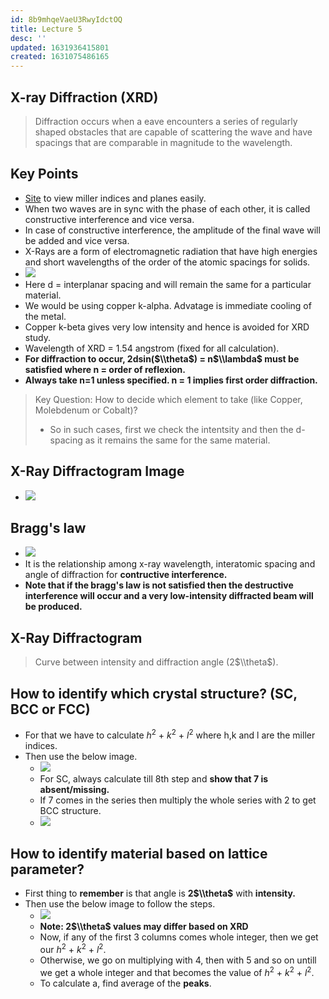 ```yaml
---
id: 8b9mhqeVaeU3RwyIdctOQ
title: Lecture 5
desc: ''
updated: 1631936415801
created: 1631075486165
---
```


## X-ray Diffraction (XRD)

> Diffraction occurs when a eave encounters a series of regularly shaped obstacles that are capable of scattering the wave and have spacings that are comparable in magnitude to the wavelength.

## Key Points

- [Site](http://calistry.org/calculate/latticePlanesMillerIndices) to view miller indices and planes easily.
- When two waves are in sync with the phase of each other, it is called constructive interference and vice versa.
- In case of constructive interference, the amplitude of the final wave will be added and vice versa.
- X-Rays are a form of electromagnetic radiation that have high energies and short wavelengths of the order of the atomic spacings for solids.
- ![](/assets/images/2021-09-08-14-54-08.png)
- Here d = interplanar spacing and will remain the same for a particular material.
- We would be using copper k-alpha. Advatage is immediate cooling of the metal.
- Copper k-beta gives very low intensity and hence is avoided for XRD study.
- Wavelength of XRD = 1.54 angstrom (fixed for all calculation).
- **For diffraction to occur, 2dsin($\\theta$) = n$\\lambda$ must be satisfied where n = order of reflexion.**
- **Always take n=1 unless specified. n = 1 implies first order diffraction.**

> Key Question: How to decide which element to take (like Copper, Molebdenum or Cobalt)?
>
> - So in such cases, first we check the intentsity and then the d-spacing as it remains the same for the same material.

## X-Ray Diffractogram Image

- ![](/assets/images/2021-09-18-09-10-15.png)

## Bragg's law

- ![](/assets/images/2021-09-08-14-47-40.png)
- It is the relationship among x-ray wavelength, interatomic spacing and angle of diffraction for **contructive interference.**
- **Note that if the bragg's law is not satisfied then the destructive interference will occur and a very low-intensity diffracted beam will be produced.**

## X-Ray Diffractogram

> Curve between intensity and diffraction angle (2$\\theta$).

## How to identify which crystal structure? (SC, BCC or FCC)

- For that we have to calculate $h^2$ + $k^2$ + $l^2$ where h,k and l are the miller indices.
- Then use the below image.
  - ![](/assets/images/2021-09-08-16-03-14.png)
  - For SC, always calculate till 8th step and **show that 7 is absent/missing.**
  - If 7 comes in the series then multiply the whole series with 2 to get BCC structure.
  - ![](/assets/images/2021-09-08-16-50-04.png)

## How to identify material based on lattice parameter?

- First thing to **remember** is that angle is **2$\\theta$** with **intensity.**
- Then use the below image to follow the steps.
  - ![](/assets/images/2021-09-09-07-53-22.png)
  - **Note: 2$\\theta$ values may differ based on XRD**
  - Now, if any of the first 3 columns comes whole integer, then we get our $h^2$ + $k^2$ + $l^2$.
  - Otherwise, we go on multiplying with 4, then with 5 and so on untill we get a whole integer and that becomes the value of $h^2$ + $k^2$ + $l^2$.
  - To calculate a, find average of the **peaks**.


